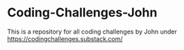 # Coding-Challenges-John
This is a repository for all coding challenges by John under https://codingchallenges.substack.com/
